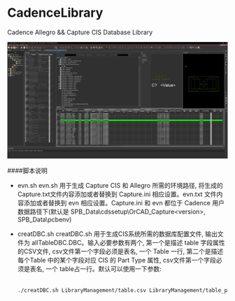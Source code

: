 
# CadenceLibrary
Cadence Allegro &amp;&amp; Capture CIS Database Library

![](cis.png)

####脚本说明
- evn.sh
  evn.sh 用于生成 Capture CIS 和 Allegro 所需的环境路径, 将生成的Capture.txt文件内容添加或者替换到 Capture.ini 相应设置。evn.txt 文件内容添加或者替换到 evn 相应设置。Capture.ini 和 evn 都位于 Cadence 用户数据路径下(默认是 SPB_Data\cdssetup\OrCAD_Capture\<version>, SPB_Data\pcbenv)
- creatDBC.sh
  creatDBC.sh 用于生成CIS系统所需的数据库配置文件, 输出文件为 allTableDBC.DBC。输入必要参数有两个, 第一个是描述 table 字段属性的CSV文件, csv文件第一个字段必须是表名, 一个 Table 一行, 第二个是描述每个Table 中的某个字段对应 CIS 的 Part Type 属性, csv文件第一个字段必须是表名, 一个 table占一行。默认可以使用一下参数:
  
  ``` sh

  ./creatDBC.sh LibraryManagement/table.csv LibraryManagement/table_part_type.csv

  ```

